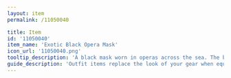 ```yaml
---
layout: item
permalink: /11050040

title: Item
id: '11050040'
item_name: 'Exotic Black Opera Mask'
icon_url: '11050040.png'
tooltip_description: 'A black mask worn in operas across the sea. The black hue fills you with a sense of gravity.'
guide_description: 'Outfit items replace the look of your gear when equipped.'
---
```

